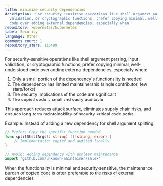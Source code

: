 ```yaml
---
title: minimize security dependencies
description: 'For security-sensitive operations like shell argument parsing, input
  validation, or cryptographic functions, prefer copying minimal, well-understood
  code over adding external dependencies, especially when:'
repository: kubernetes/kubernetes
label: Security
language: Other
comments_count: 1
repository_stars: 116489
---
```


For security-sensitive operations like shell argument parsing, input validation, or cryptographic functions, prefer copying minimal, well-understood code over adding external dependencies, especially when:

1. Only a small portion of the dependency's functionality is needed
2. The dependency has limited maintainership (single contributor, few stars/forks)
3. The security implications of the code are significant
4. The copied code is small and easily auditable

This approach reduces attack surface, eliminates supply chain risks, and ensures long-term maintainability of security-critical code paths.

Example: Instead of adding a new dependency for shell argument splitting:
```go
// Prefer: Copy the specific function needed
func splitShellArgs(s string) ([]string, error) {
    // Implementation copied and audited locally
}

// Avoid: Adding dependency with unclear maintenance
import "github.com/unknown-maintainer/shlex"
```

When the functionality is minimal and security-sensitive, the maintenance burden of copied code is often preferable to the risks of external dependencies.